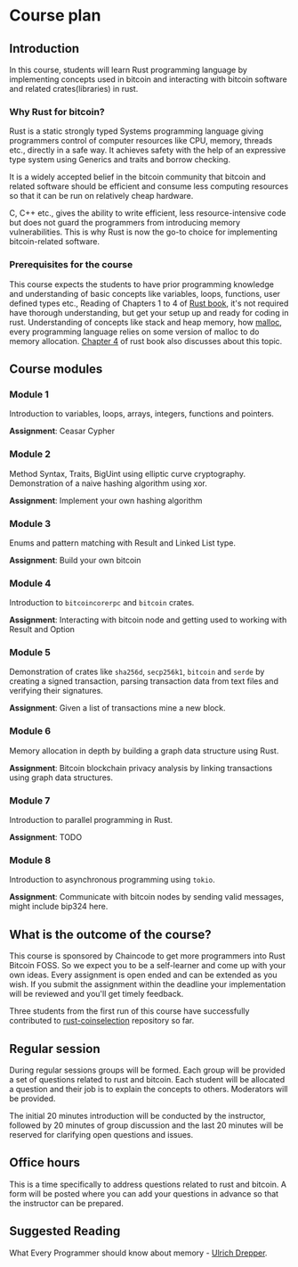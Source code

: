 # Course plan

## Introduction

In this course, students will learn Rust programming language by implementing concepts used
in bitcoin and interacting with bitcoin software and related crates(libraries) in rust.

### Why Rust for bitcoin?

Rust is a static strongly typed Systems programming language giving programmers control of computer
resources like CPU, memory, threads etc., directly in a safe way.
It achieves safety with the help of an expressive type system using Generics and traits
and borrow checking.

It is a widely accepted belief in the bitcoin community that bitcoin and related software should
be efficient and consume less computing resources so that it can be run on relatively cheap hardware.

C, C++ etc., gives the ability to write efficient, less resource-intensive code but does not guard
the programmers from introducing memory vulnerabilities. This is why Rust is now the go-to choice
for implementing bitcoin-related software.

### Prerequisites for the course

This course expects the students to have prior programming knowledge and understanding of basic concepts
like variables, loops, functions, user defined types etc.,
Reading of Chapters 1 to 4 of [Rust book](https://doc.rust-lang.org/book/title-page.html), it's not required have thorough understanding,
but get your setup up and ready for coding in rust.
Understanding of concepts like stack and heap memory, how [malloc](https://medium.com/@rehamshipl666/understanding-memory-allocation-in-c-with-malloc-e87d32134f1b), every
programming language relies on some version of malloc to do memory allocation.
[Chapter 4](https://doc.rust-lang.org/book/ch04-01-what-is-ownership.html) of rust book also discusses about this topic.



## Course modules

### Module 1

Introduction to variables, loops, arrays, integers, functions and pointers.

**Assignment**: Ceasar Cypher

### Module 2

Method Syntax, Traits, BigUint using elliptic curve cryptography.
Demonstration of a naive hashing algorithm using xor.

**Assignment**: Implement your own hashing algorithm

### Module 3

Enums and pattern matching with Result and Linked List type.

**Assignment**: Build your own bitcoin

### Module 4

Introduction to `bitcoincorerpc` and `bitcoin` crates.

**Assignment**: Interacting with bitcoin node and getting used to working with Result and Option

### Module 5

Demonstration of crates like `sha256d`, `secp256k1`, `bitcoin` and  `serde` by creating a signed 
transaction, parsing transaction data from text files and verifying their signatures.

**Assignment**: Given a list of transactions mine a new block.

### Module 6

Memory allocation in depth by building a graph data structure using Rust.

**Assignment**: Bitcoin blockchain privacy analysis by linking transactions using graph data structures.

### Module 7

Introduction to parallel programming in Rust.

**Assignment**: TODO

### Module 8

Introduction to asynchronous programming using `tokio`.

**Assignment**: Communicate with bitcoin nodes by sending valid messages, might include bip324 here.

## What is the outcome of the course?

This course is sponsored by Chaincode to get more programmers into Rust Bitcoin FOSS.
So we expect you to be a self-learner and come up with your own ideas. Every assignment is open ended
and can be extended as you wish. If you submit the assignment within the deadline your implementation
will be reviewed and you'll get timely feedback.

Three students from the first run of this course
have successfully contributed to [rust-coinselection](https://github.com/Bitshala-Incubator/rust-coinselect) repository so far.

## Regular session

During regular sessions groups will be formed.
Each group will be provided a set of questions related to rust and bitcoin.
Each student will be allocated a question and their job is to explain the concepts to others.
Moderators will be provided.

The initial 20 minutes introduction will be conducted by the instructor, followed by 20 minutes of group discussion
and the last 20 minutes will be reserved for clarifying open questions and issues.

## Office hours

This is a time specifically to address questions related to rust and bitcoin.
A form will be posted where you can add your questions in advance so that the instructor can be prepared.

## Suggested Reading

What Every Programmer should know about memory - [Ulrich Drepper](./Ulrich%20Drepper,%20Red%20Hat,%20Inc.%20-%20What%20Every%20Programmer%20Should%20Know%20About%20Memory%20(2007).pdf).
